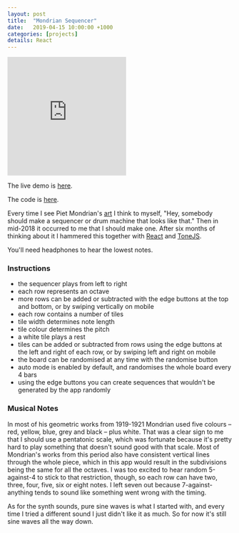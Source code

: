 ```yaml
---
layout: post
title:  "Mondrian Sequencer"
date:   2019-04-15 10:00:00 +1000
categories: [projects]
details: React
---
```


<iframe height="266" width="266" src="https://www.youtube.com/embed/u7B9B6sYUC8" frameborder="0" allow="accelerometer; autoplay; encrypted-media; gyroscope; picture-in-picture" allowfullscreen></iframe>

The live demo is [here](https://ryanmonro.github.io/mondrian/).

The code is [here](https://www.github.com/ryanmonro/mondrian/).

Every time I see Piet Mondrian's [art](https://www.piet-mondrian.org/composition-number-2.jsp) I think to myself, "Hey, somebody should make a sequencer or drum machine that looks like that." Then in mid-2018 it occurred to me that I should make one. After six months of thinking about it I hammered this together with [React](https://reactjs.org/) and [ToneJS](https://tonejs.github.io).

 You'll need headphones to hear the lowest notes.

### Instructions
- the sequencer plays from left to right
- each row represents an octave
- more rows can be added or subtracted with the edge buttons at the top and bottom, or by swiping vertically on mobile
- each row contains a number of tiles
- tile width determines note length
- tile colour determines the pitch
- a white tile plays a rest
- tiles can be added or subtracted from rows using the edge buttons at the left and right of each row, or by swiping left and right on mobile
- the board can be randomised at any time with the randomise button
- auto mode is enabled by default, and randomises the whole board every 4 bars
- using the edge buttons you can create sequences that wouldn't be generated by the app randomly

### Musical Notes
In most of his geometric works from 1919-1921 Mondrian used five colours – red, yellow, blue, grey and black – plus white. That was a clear sign to me that I should use a pentatonic scale, which was fortunate because it's pretty hard to play something that doesn't sound good with that scale. Most of Mondrian's works from this period also have consistent vertical lines through the whole piece, which in this app would result in the subdivisions being the same for all the octaves. I was too excited to hear random 5-against-4 to stick to that restriction, though, so each row can have two, three, four, five, six or eight notes. I left seven out because 7-against-anything tends to sound like something went wrong with the timing.

As for the synth sounds, pure sine waves is what I started with, and every time I tried a different sound I just didn't like it as much. So for now it's still sine waves all the way down.